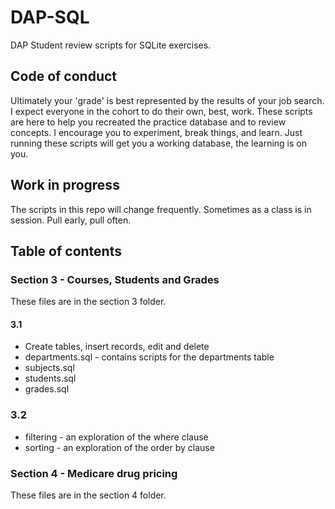 # DAP-SQL

DAP Student review scripts for SQLite exercises.

## Code of conduct

Ultimately your 'grade' is best represented by the results of your job search. I expect everyone in the cohort to do their own, best, work. These scripts are here to help you recreated the practice database and to review concepts. I encourage you to experiment, break things, and learn. Just running these scripts will get you a working database, the learning is on you.

## Work in progress

The scripts in this repo will change frequently. Sometimes as a class is in session. Pull early, pull often. 

## Table of contents

### Section 3 - Courses, Students and Grades

These files are in the section 3 folder.

#### 3.1
- Create tables, insert records, edit and delete
- departments.sql - contains scripts for the departments table
- subjects.sql
- students.sql
- grades.sql

### 3.2
- filtering - an exploration of the where clause
- sorting - an exploration of the order by clause

### Section 4 - Medicare drug pricing

These files are in the section 4 folder.


